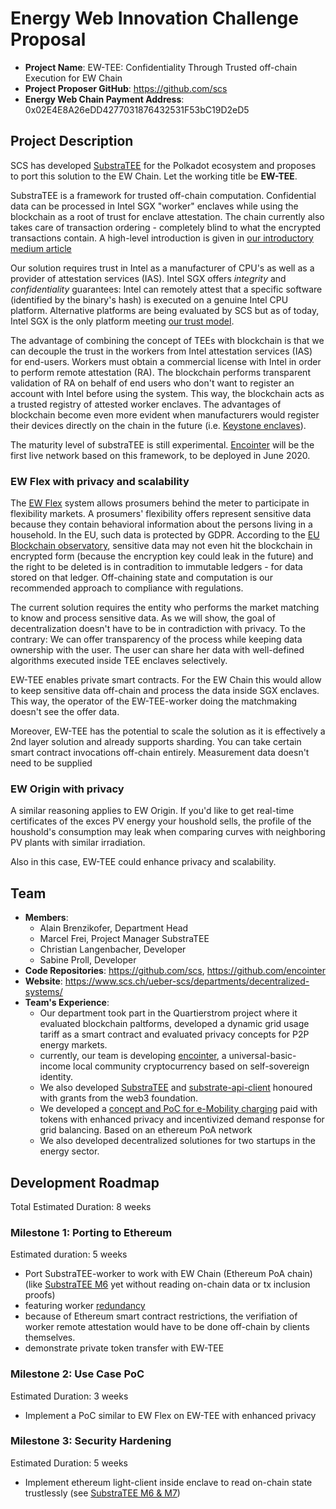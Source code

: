 # Energy Web Innovation Challenge Proposal
* **Project Name**: EW-TEE: Confidentiality Through Trusted off-chain Execution for EW Chain
* **Project Proposer GitHub**: https://github.com/scs
* **Energy Web Chain Payment Address**: 0x02E4E8A26eDD4277031876432531F53bC19D2eD5

## Project Description

SCS has developed [SubstraTEE](https://www.substratee.com) for the Polkadot ecosystem and proposes to port this solution to the EW Chain. Let the working title be **EW-TEE**.

SubstraTEE is a framework for trusted off-chain computation. Confidential data can be processed in Intel SGX "worker" enclaves while using the blockchain as a root of trust for enclave attestation. The chain currently also takes care of transaction ordering - completely blind to what the encrypted transactions contain. A high-level introduction is given in [our introductory medium article](https://medium.com/polkadot-network/have-a-tee-with-polkadot-7ea052e4d69a)

Our solution requires trust in Intel as a manufacturer of CPU's as well as a provider of attestation services (IAS). Intel SGX offers *integrity* and *confidentiality* guarantees: Intel can remotely attest that a specific software (identified by the binary's hash) is executed on a genuine Intel CPU platform. Alternative platforms are being evaluated by SCS but as of today, Intel SGX is the only platform meeting [our trust model](https://www.substratee.com/security.html).

The advantage of combining the concept of TEEs with blockchain is that we can decouple the trust in the workers from Intel attestation services (IAS) for end-users. Workers must obtain a commercial license with Intel in order to perform remote attestation (RA). The blockchain performs transparent validation of RA on behalf of end users who don't want to register an account with Intel before using the system. This way, the blockchain acts as a trusted registry of attested worker enclaves. The advantages of blockchain become even more evident when manufacturers would register their devices directly on the chain in the future (i.e. [Keystone enclaves](https://keystone-enclave.org/)).

The maturity level of substraTEE is still experimental. [Encointer](https://encointer.org) will be the first live network based on this framework, to be deployed in June 2020. 

### EW Flex with privacy and scalability

The [EW Flex](https://www.energyweb.org/technology/toolkits/ew-flex/) system allows prosumers behind the meter to participate in flexibility markets. A prosumers' flexibility offers represent sensitive data because they contain behavioral information about the persons living in a household. In the EU, such data is protected by GDPR. According to the [EU Blockchain observatory](https://www.eublockchainforum.eu/sites/default/files/reports/20181016_report_gdpr.pdf?width=1024&height=800&iframe=true), sensitive data may not even hit the blockchain in encrypted form (because the encryption key could leak in the future) and the right to be deleted is in contradition to immutable ledgers - for data stored on that ledger. Off-chaining state and computation is our recommended approach to compliance with regulations.

The current solution requires the entity who performs the market matching to know and process sensitive data. As we will show, the goal of decentralization doesn't have to be in contradiction with privacy. To the contrary: We can offer transparency of the process while keeping data ownership with the user. The user can share her data with well-defined algorithms executed inside TEE enclaves selectively.

EW-TEE enables private smart contracts. For the EW Chain this would allow to keep sensitive data off-chain and process the data inside SGX enclaves. This way, the operator of the EW-TEE-worker doing the matchmaking doesn't see the offer data.

Moreover, EW-TEE has the potential to scale the solution as it is effectively a 2nd layer solution and already supports sharding. You can take certain smart contract invocations off-chain entirely. Measurement data doesn't need to be supplied

### EW Origin with privacy

A similar reasoning applies to EW Origin. If you'd like to get real-time certificates of the exces PV energy your houshold sells, the profile of the houshold's consumption may leak when comparing curves with neighboring PV plants with similar irradiation.

Also in this case, EW-TEE could enhance privacy and scalability.

## Team
* **Members**: 
  * Alain Brenzikofer, Department Head
  * Marcel Frei, Project Manager SubstraTEE
  * Christian Langenbacher, Developer
  * Sabine Proll, Developer
* **Code Repositories**: https://github.com/scs, https://github.com/encointer
* **Website**: https://www.scs.ch/ueber-scs/departments/decentralized-systems/
* **Team's Experience**:
  * Our department took part in the Quartierstrom project where it evaluated blockchain paltforms, developed a dynamic grid usage tariff as a smart contract and evaluated privacy concepts for P2P energy markets.
  * currently, our team is developing [encointer](https://encointer.org), a universal-basic-income local community cryptocurrency based on self-sovereign identity.
  * We also developed [SubstraTEE](https://www.substratee.com) and [substrate-api-client](https://github.com/scs/substrate-api-client) honoured with grants from the web3 foundation.
  * We developed a [concept and PoC for e-Mobility charging](https://youtu.be/xJUKNlV79pg) paid with tokens with enhanced privacy and incentivized demand response for grid balancing. Based on an ethereum PoA network
  * We also developed decentralized solutiones for two startups in the energy sector.

## Development Roadmap
Total Estimated Duration: 8 weeks

### Milestone 1: Porting to Ethereum
Estimated duration: 5 weeks
* Port SubstraTEE-worker to work with EW Chain (Ethereum PoA chain) (like [SubstraTEE M6](https://www.substratee.com/roadmap.html) yet without reading on-chain data or tx inclusion proofs)
* featuring worker [redundancy](https://www.substratee.com/design.html#redundancy-m3-onwards)
* because of Ethereum smart contract restrictions, the verifiation of worker remote attestation would have to be done off-chain by clients themselves.
* demonstrate private token transfer with EW-TEE

### Milestone 2: Use Case PoC
Estimated Duration: 3 weeks

* Implement a PoC similar to EW Flex on EW-TEE with enhanced privacy

### Milestone 3: Security Hardening
Estimated Duration: 5 weeks
* Implement ethereum light-client inside enclave to read on-chain state trustlessly (see [SubstraTEE M6 & M7](https://www.substratee.com/roadmap.html))

